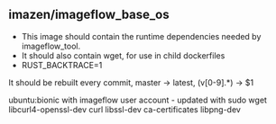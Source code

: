 ## imazen/imageflow_base_os

* This image should contain the runtime dependencies needed by imageflow_tool. 
* It should also contain wget, for use in child dockerfiles
* RUST_BACKTRACE=1

It should be rebuilt every commit, master -> latest, (v[0-9].*) -> $1


ubuntu:bionic with imageflow user account - updated with sudo wget libcurl4-openssl-dev  curl libssl-dev ca-certificates libpng-dev
